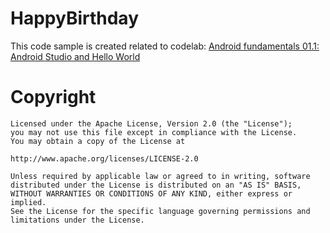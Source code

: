 # HappyBirthday
 This code sample is created related to codelab: [Android fundamentals 01.1: Android Studio and Hello World](https://codelabs.developers.google.com/codelabs/android-training-hello-world/index.html?index=..%2F..android-training#12)

# Copyright
    
    Licensed under the Apache License, Version 2.0 (the "License");
    you may not use this file except in compliance with the License.
    You may obtain a copy of the License at

    http://www.apache.org/licenses/LICENSE-2.0

    Unless required by applicable law or agreed to in writing, software
    distributed under the License is distributed on an "AS IS" BASIS,
    WITHOUT WARRANTIES OR CONDITIONS OF ANY KIND, either express or implied.
    See the License for the specific language governing permissions and
    limitations under the License.
